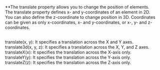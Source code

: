 **The translate property allows you to change the position of elements. The translate property defines x- and y-coordinates of an element in 2D. 
<br>
You can also define the z-coordinate to change position in 3D. Coordinates can be given as only x-coordinates, x- and y-coordinates, or x-, y- and z-coordinates.

<br>
translate(x, y): It specifies a translation across the X and Y axes.
translate3d(x, y, z): It specifies a translation across the X, Y, and Z axes.
translateX(x): It specifies the translation across the X-axis only.
translateY(y): It specifies the translation across the Y-axis only.
translateZ(z): It specifies the translation across the Z-axis only.
